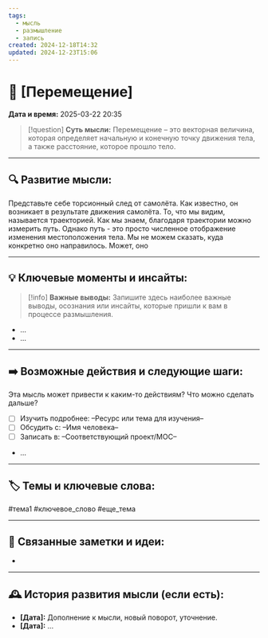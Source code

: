```yaml
---
tags:
  - мысль
  - размышление
  - запись
created: 2024-12-18T14:32
updated: 2024-12-23T15:06
---
```


# 💭  [Перемещение]

**Дата и время:** 2025-03-22 20:35

> [!question] **Суть мысли:**
> Перемещение – это векторная величина, которая определяет начальную и конечную точку движения тела, а также расстояние, которое прошло тело.

---

## 🔍 Развитие мысли:

Представьте себе торсионный след от самолёта. Как известно, он возникает в результате движения самолёта. То, что мы видим, называется траекторией. Как мы знаем, благодаря траектории можно измерить путь. Однако путь - это просто численное отображение изменения местоположения тела. Мы не можем сказать, куда конкретно оно направилось. Может, оно

---

## 💡 Ключевые моменты и инсайты:

> [!info] **Важные выводы:**
> Запишите здесь наиболее важные выводы, осознания или инсайты, которые пришли к вам в процессе размышления.

- ...
- ...

---

## ➡️ Возможные действия и следующие шаги:

Эта мысль может привести к каким-то действиям? Что можно сделать дальше?

- [ ] Изучить подробнее: –Ресурс или тема для изучения–
- [ ] Обсудить с: –Имя человека–
- [ ] Записать в: –Соответствующий проект/MOC–
- ...

---

## 🏷️ Темы и ключевые слова:

#тема1 #ключевое_слово #еще_тема

---

## 🔄 Связанные заметки и идеи:

- 

---

## 🕰️ История развития мысли (если есть):

* **[Дата]:**  Дополнение к мысли, новый поворот, уточнение.
* **[Дата]:**  ...